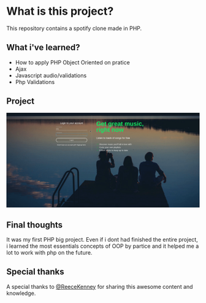 # What is this project?
This repository contains a spotify clone made in PHP.

## What i've learned?
- How to apply PHP Object Oriented on pratice
- Ajax
- Javascript audio/validations
- Php Validations

## Project
![](spotifyphp.gif)


## Final thoughts
It was my first PHP big project. Even if i dont had finished the entire project, i learned the most essentials concepts of OOP by partice and it helped me a lot to work with php on the future.

## Special thanks
A special thanks to [@ReeceKenney](https://github.com/ReeceKenney) for sharing this awesome content and knowledge.
